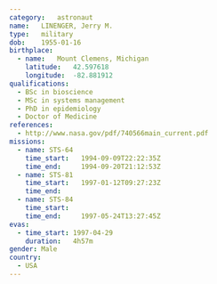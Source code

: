 ```yaml
---
category:	astronaut
name:	LINENGER, Jerry M.
type:	military
dob:	1955-01-16
birthplace:
  - name:	Mount Clemens, Michigan
    latitude:	42.597618
    longitude:	-82.881912
qualifications:
  - BSc in bioscience
  - MSc in systems management
  - PhD in epidemiology
  - Doctor of Medicine
references:
  - http://www.nasa.gov/pdf/740566main_current.pdf
missions:
  - name: STS-64
    time_start:   1994-09-09T22:22:35Z
    time_end:     1994-09-20T21:12:53Z
  - name: STS-81
    time_start:   1997-01-12T09:27:23Z
    time_end:     
  - name: STS-84
    time_start:   
    time_end:     1997-05-24T13:27:45Z
evas:
  - time_start: 1997-04-29
    duration:   4h57m
gender:	Male
country:
  - USA
---
```

